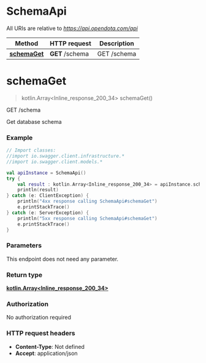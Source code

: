 # SchemaApi

All URIs are relative to *https://api.opendota.com/api*

Method | HTTP request | Description
------------- | ------------- | -------------
[**schemaGet**](SchemaApi.md#schemaGet) | **GET** /schema | GET /schema


<a name="schemaGet"></a>
# **schemaGet**
> kotlin.Array&lt;Inline_response_200_34&gt; schemaGet()

GET /schema

Get database schema

### Example
```kotlin
// Import classes:
//import io.swagger.client.infrastructure.*
//import io.swagger.client.models.*

val apiInstance = SchemaApi()
try {
    val result : kotlin.Array<Inline_response_200_34> = apiInstance.schemaGet()
    println(result)
} catch (e: ClientException) {
    println("4xx response calling SchemaApi#schemaGet")
    e.printStackTrace()
} catch (e: ServerException) {
    println("5xx response calling SchemaApi#schemaGet")
    e.printStackTrace()
}
```

### Parameters
This endpoint does not need any parameter.

### Return type

[**kotlin.Array&lt;Inline_response_200_34&gt;**](Inline_response_200_34.md)

### Authorization

No authorization required

### HTTP request headers

 - **Content-Type**: Not defined
 - **Accept**: application/json


